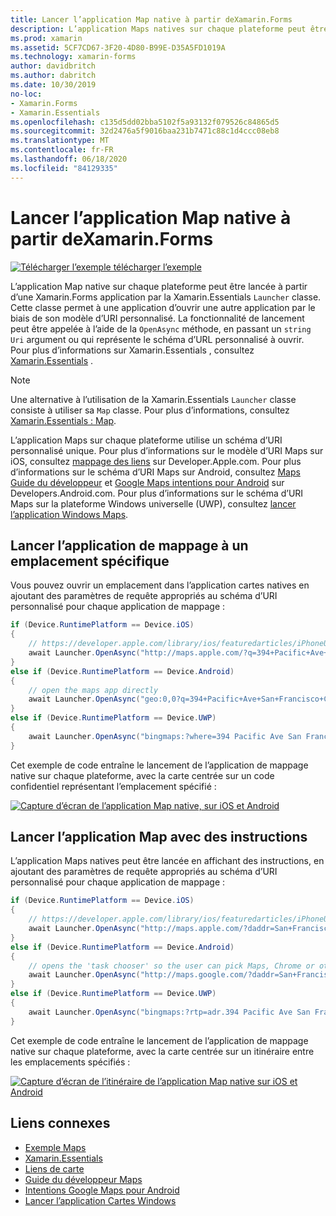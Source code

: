 ```yaml
---
title: Lancer l’application Map native à partir deXamarin.Forms
description: L’application Maps natives sur chaque plateforme peut être lancée à partir d’une Xamarin.Forms application par la Xamarin.Essentials classe Launcher.
ms.prod: xamarin
ms.assetid: 5CF7CD67-3F20-4D80-B99E-D35A5FD1019A
ms.technology: xamarin-forms
author: davidbritch
ms.author: dabritch
ms.date: 10/30/2019
no-loc:
- Xamarin.Forms
- Xamarin.Essentials
ms.openlocfilehash: c135d5dd02bba5102f5a93132f079526c84865d5
ms.sourcegitcommit: 32d2476a5f9016baa231b7471c88c1d4ccc08eb8
ms.translationtype: MT
ms.contentlocale: fr-FR
ms.lasthandoff: 06/18/2020
ms.locfileid: "84129335"
---
```

# <a name="launch-the-native-map-app-from-xamarinforms"></a>Lancer l’application Map native à partir deXamarin.Forms

[![Télécharger ](~/media/shared/download.png) l’exemple télécharger l’exemple](https://docs.microsoft.com/samples/xamarin/xamarin-forms-samples/workingwithmaps)

L’application Map native sur chaque plateforme peut être lancée à partir d’une Xamarin.Forms application par la Xamarin.Essentials `Launcher` classe. Cette classe permet à une application d’ouvrir une autre application par le biais de son modèle d’URI personnalisé. La fonctionnalité de lancement peut être appelée à l’aide de la `OpenAsync` méthode, en passant un `string` `Uri` argument ou qui représente le schéma d’URL personnalisé à ouvrir. Pour plus d’informations sur Xamarin.Essentials , consultez [Xamarin.Essentials](~/essentials/index.md?context=xamarin/xamarin-forms) .

> [!NOTE]
> Une alternative à l’utilisation de la Xamarin.Essentials `Launcher` classe consiste à utiliser sa `Map` classe. Pour plus d’informations, consultez [ Xamarin.Essentials : Map](~/essentials/maps.md?context=xamarin/xamarin-forms).

L’application Maps sur chaque plateforme utilise un schéma d’URI personnalisé unique. Pour plus d’informations sur le modèle d’URI Maps sur iOS, consultez [mappage des liens](https://developer.apple.com/library/archive/featuredarticles/iPhoneURLScheme_Reference/MapLinks/MapLinks.html) sur Developer.Apple.com. Pour plus d’informations sur le schéma d’URI Maps sur Android, consultez [Maps Guide du développeur](https://developer.android.com/guide/components/intents-common.html#Maps) et [Google Maps intentions pour Android](https://developers.google.com/maps/documentation/urls/android-intents) sur Developers.Android.com. Pour plus d’informations sur le schéma d’URI Maps sur la plateforme Windows universelle (UWP), consultez [lancer l’application Windows Maps](/windows/uwp/launch-resume/launch-maps-app).

## <a name="launch-the-map-app-at-a-specific-location"></a>Lancer l’application de mappage à un emplacement spécifique

Vous pouvez ouvrir un emplacement dans l’application cartes natives en ajoutant des paramètres de requête appropriés au schéma d’URI personnalisé pour chaque application de mappage :

```csharp
if (Device.RuntimePlatform == Device.iOS)
{
    // https://developer.apple.com/library/ios/featuredarticles/iPhoneURLScheme_Reference/MapLinks/MapLinks.html
    await Launcher.OpenAsync("http://maps.apple.com/?q=394+Pacific+Ave+San+Francisco+CA");
}
else if (Device.RuntimePlatform == Device.Android)
{
    // open the maps app directly
    await Launcher.OpenAsync("geo:0,0?q=394+Pacific+Ave+San+Francisco+CA");
}
else if (Device.RuntimePlatform == Device.UWP)
{
    await Launcher.OpenAsync("bingmaps:?where=394 Pacific Ave San Francisco CA");
}
```

Cet exemple de code entraîne le lancement de l’application de mappage native sur chaque plateforme, avec la carte centrée sur un code confidentiel représentant l’emplacement spécifié :

[![Capture d’écran de l’application Map native, sur iOS et Android](native-map-app-images/location.png "Application Map Native")](native-map-app-images/location-large.png#lightbox "Application Map Native")

## <a name="launch-the-map-app-with-directions"></a>Lancer l’application Map avec des instructions

L’application Maps natives peut être lancée en affichant des instructions, en ajoutant des paramètres de requête appropriés au schéma d’URI personnalisé pour chaque application de mappage :

```csharp
if (Device.RuntimePlatform == Device.iOS)
{
    // https://developer.apple.com/library/ios/featuredarticles/iPhoneURLScheme_Reference/MapLinks/MapLinks.html
    await Launcher.OpenAsync("http://maps.apple.com/?daddr=San+Francisco,+CA&saddr=cupertino");
}
else if (Device.RuntimePlatform == Device.Android)
{
    // opens the 'task chooser' so the user can pick Maps, Chrome or other mapping app
    await Launcher.OpenAsync("http://maps.google.com/?daddr=San+Francisco,+CA&saddr=Mountain+View");
}
else if (Device.RuntimePlatform == Device.UWP)
{
    await Launcher.OpenAsync("bingmaps:?rtp=adr.394 Pacific Ave San Francisco CA~adr.One Microsoft Way Redmond WA 98052");
}
```

Cet exemple de code entraîne le lancement de l’application de mappage native sur chaque plateforme, avec la carte centrée sur un itinéraire entre les emplacements spécifiés :

[![Capture d’écran de l’itinéraire de l’application Map native sur iOS et Android](native-map-app-images/directions.png "Directions de l’application de mappage Native")](native-map-app-images/directions-large.png#lightbox "Directions de l’application de mappage Native")

## <a name="related-links"></a>Liens connexes

- [Exemple Maps](https://docs.microsoft.com/samples/xamarin/xamarin-forms-samples/workingwithmaps)
- [Xamarin.Essentials](~/essentials/index.md?context=xamarin/xamarin-forms)
- [Liens de carte](https://developer.apple.com/library/archive/featuredarticles/iPhoneURLScheme_Reference/MapLinks/MapLinks.html)
- [Guide du développeur Maps](https://developer.android.com/guide/components/intents-common.html#Maps)
- [Intentions Google Maps pour Android](https://developers.google.com/maps/documentation/)
- [Lancer l’application Cartes Windows](/windows/uwp/launch-resume/launch-maps-app)
